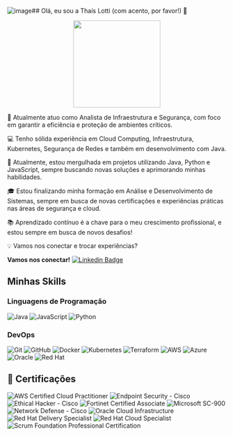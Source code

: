 ![image](https://github.com/user-attachments/assets/49c2c395-01ae-42b6-9682-7ec8f8cdc15c)## Olá, eu sou a Thaís Lotti (com acento, por favor!) 👋
<p align="center">
  <img src="[[https://media.giphy.com/media/WUlplcMpOCEmTGBtBW/giphy.gif](https://www.google.com/url?sa=i&url=https%3A%2F%2Fbdx1.boadica.com.br%2Fhumor%2F421%2Fgenio-ou-babacao-de-pai&psig=AOvVaw1XXImr0EwCzgYIq_pUee39&ust=1729034991570000&source=images&cd=vfe&opi=89978449&ved=0CBQQjRxqFwoTCMiF6baDj4kDFQAAAAAdAAAAABAE)](https://media.giphy.com/media/xT9IgzoKnwFNmISR8I/giphy.gif)" width="200">
</p>

🌱 Atualmente atuo como Analista de Infraestrutura e Segurança, com foco em garantir a eficiência e proteção de ambientes críticos.

💻 Tenho sólida experiência em Cloud Computing, Infraestrutura, Kubernetes, Segurança de Redes e também em desenvolvimento com Java.

🔭 Atualmente, estou mergulhada em projetos utilizando Java, Python e JavaScript, sempre buscando novas soluções e aprimorando minhas habilidades.

🎓 Estou finalizando minha formação em Análise e Desenvolvimento de Sistemas, sempre em busca de novas certificações e experiências práticas nas áreas de segurança e cloud.

📚 Aprendizado contínuo é a chave para o meu crescimento profissional, e estou sempre em busca de novos desafios!

💡 Vamos nos conectar e trocar experiências?

**Vamos nos conectar!** [![Linkedin Badge](https://img.shields.io/badge/-Thais_Lotti-blue?style=flat-square&logo=Linkedin&logoColor=white&link=https://www.linkedin.com/in/thaislotti/)](https://www.linkedin.com/in/thaislotti/)

## Minhas Skills

### Linguagens de Programação
![Java](https://img.shields.io/badge/Java-ED8B00?style=for-the-badge&logo=java&logoColor=white)
![JavaScript](https://img.shields.io/badge/JavaScript-323330?style=for-the-badge&logo=javascript&logoColor=F7DF1E)
![Python](https://img.shields.io/badge/Python-3776AB?style=for-the-badge&logo=python&logoColor=white)

### DevOps
![Git](https://img.shields.io/badge/Git-F05032?style=for-the-badge&logo=git&logoColor=white)
![GitHub](https://img.shields.io/badge/GitHub-181717?style=for-the-badge&logo=github&logoColor=white)
![Docker](https://img.shields.io/badge/Docker-2496ED?style=for-the-badge&logo=docker&logoColor=white)
![Kubernetes](https://img.shields.io/badge/Kubernetes-326CE5?style=for-the-badge&logo=kubernetes&logoColor=white)
![Terraform](https://img.shields.io/badge/Terraform-7B42BC?style=for-the-badge&logo=terraform&logoColor=white)
![AWS](https://img.shields.io/badge/Amazon_AWS-232F3E?style=for-the-badge&logo=amazon-aws&logoColor=white)
![Azure](https://img.shields.io/badge/Microsoft_Azure-0078D4?style=for-the-badge&logo=microsoft-azure&logoColor=white)
![Oracle](https://img.shields.io/badge/Oracle-F80000?style=for-the-badge&logo=oracle&logoColor=white)
![Red Hat](https://img.shields.io/badge/Red%20Hat-EE0000?style=for-the-badge&logo=red-hat&logoColor=white)

## 📜 Certificações

![AWS Certified Cloud Practitioner](https://img.shields.io/badge/AWS%20Certified-Cloud%20Practitioner-blue?style=for-the-badge&logo=amazon-aws)
![Endpoint Security - Cisco](https://img.shields.io/badge/Cisco-Endpoint%20Security-blue?style=for-the-badge&logo=cisco)
![Ethical Hacker - Cisco](https://img.shields.io/badge/Cisco-Ethical%20Hacker-red?style=for-the-badge&logo=cisco)
![Fortinet Certified Associate](https://img.shields.io/badge/Fortinet-Certified%20Associate-red?style=for-the-badge&logo=fortinet)
![Microsoft SC-900](https://img.shields.io/badge/Microsoft%20Certified-Security%20Compliance%20Identity-blue?style=for-the-badge&logo=microsoft)
![Network Defense - Cisco](https://img.shields.io/badge/Cisco-Network%20Defense-blue?style=for-the-badge&logo=cisco)
![Oracle Cloud Infrastructure](https://img.shields.io/badge/Oracle%20Certified-Cloud%20Infrastructure%20Generative%20AI-red?style=for-the-badge&logo=oracle)
![Red Hat Delivery Specialist](https://img.shields.io/badge/Red%20Hat-Delivery%20Specialist%20Enterprise%20Linux-red?style=for-the-badge&logo=redhat)
![Red Hat Cloud Specialist](https://img.shields.io/badge/Red%20Hat-Delivery%20Specialist%20Cloud%20Infrastructure-red?style=for-the-badge&logo=redhat)
![Scrum Foundation Professional Certification](https://img.shields.io/badge/Scrum%20Foundation-Professional%20Certification-blue?style=for-the-badge&logo=scrum)

